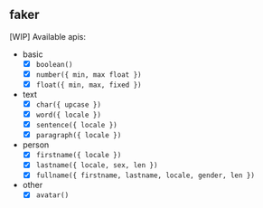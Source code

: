 faker
----

[WIP] Available apis:

- basic
  - [x] `boolean()`
  - [x] `number({ min, max float })`
  - [x] `float({ min, max, fixed })`
- text
  - [x] `char({ upcase })`
  - [x] `word({ locale })`
  - [x] `sentence({ locale })`
  - [x] `paragraph({ locale })`
- person
  - [x] `firstname({ locale })`
  - [x] `lastname({ locale, sex, len })`
  - [x] `fullname({ firstname, lastname, locale, gender, len })`
- other
  - [x] `avatar()`
